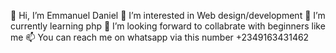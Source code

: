  👋 Hi, I’m Emmanuel Daniel
👀 I’m interested in Web design/development
🌱 I’m currently learning php
💞️ I’m looking forward to collabrate with beginners like me
 📫 You can reach me on whatsapp via this number +2349163431462 

<!---
jaceromeo21/jaceromeo21 is a ✨ special ✨ repository because its `README.md` (this file) appears on your GitHub profile.
You can click the Preview link to take a look at your changes.
--->
